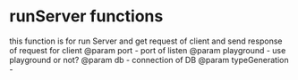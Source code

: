 # runServer functions

this function is for run Server and get request of client and send response of request for client
@param port - port of listen
@param playground - use playground or not?
@param db - connection of DB
@param typeGeneration -
